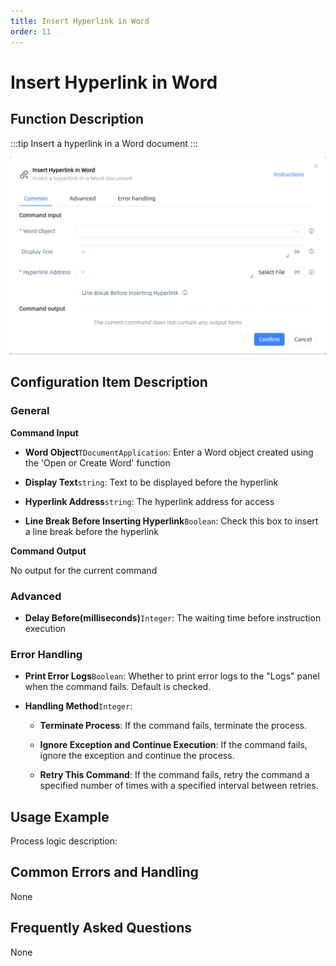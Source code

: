 ```yaml
---
title: Insert Hyperlink in Word
order: 11
---
```


# Insert Hyperlink in Word

## Function Description

:::tip 
Insert a hyperlink in a Word document
:::

![Insert Hyperlink in Word](../../../assets/Insert%20Hyperlink%20in%20Word_command.png)

## Configuration Item Description

### General

**Command Input**

- **Word Object**`TDocumentApplication`: Enter a Word object created using the 'Open or Create Word' function

- **Display Text**`string`: Text to be displayed before the hyperlink

- **Hyperlink Address**`string`: The hyperlink address for access

- **Line Break Before Inserting Hyperlink**`Boolean`: Check this box to insert a line break before the hyperlink


**Command Output**

No output for the current command

### Advanced

- **Delay Before(milliseconds)**`Integer`: The waiting time before instruction execution

### Error Handling

- **Print Error Logs**`Boolean`: Whether to print error logs to the "Logs" panel when the command fails. Default is checked. 

- **Handling Method**`Integer`:

    - **Terminate Process**: If the command fails, terminate the process.

    - **Ignore Exception and Continue Execution**: If the command fails, ignore the exception and continue the process.

    - **Retry This Command**: If the command fails, retry the command a specified number of times with a specified interval between retries.

## Usage Example

Process logic description:

## Common Errors and Handling

None

## Frequently Asked Questions

None

